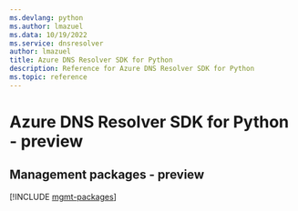 ```yaml
---
ms.devlang: python
ms.author: lmazuel
ms.data: 10/19/2022
ms.service: dnsresolver
author: lmazuel
title: Azure DNS Resolver SDK for Python
description: Reference for Azure DNS Resolver SDK for Python
ms.topic: reference
---
```

# Azure DNS Resolver SDK for Python - preview

## Management packages - preview
[!INCLUDE [mgmt-packages](dns-resolver-mgmt-index.md)]